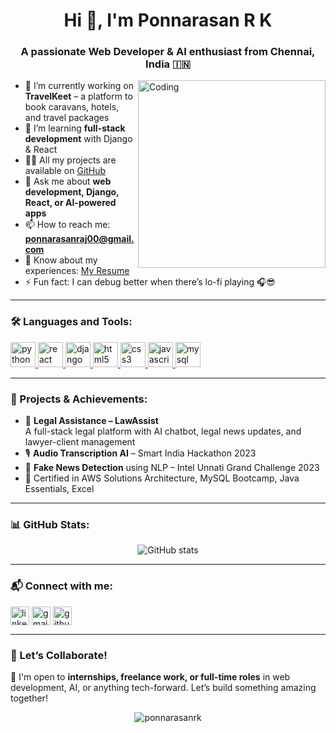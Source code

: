<h1 align="center">Hi 👋, I'm Ponnarasan R K</h1>
<h3 align="center">A passionate Web Developer & AI enthusiast from Chennai, India 🇮🇳</h3>

<img align="right" alt="Coding" width="300" src="https://cdn.dribbble.com/users/1059583/screenshots/4171367/coding-freak.gif" />

- 🔭 I’m currently working on **TravelKeet** – a platform to book caravans, hotels, and travel packages  
- 🌱 I’m learning **full-stack development** with Django & React  
- 👨‍💻 All my projects are available on [GitHub](https://github.com/PonnarasanRK)  
- 💬 Ask me about **web development, Django, React, or AI-powered apps**  
- 📫 How to reach me: **ponnarasanraj00@gmail.com**  
- 📄 Know about my experiences: [My Resume](https://drive.google.com/file/d/1_IKJ1G4-bKveK5jFcKDxmuPq0jifWX7S/view?usp=drive_link)  
- ⚡ Fun fact: I can debug better when there’s lo-fi playing 🎧😎  

---

### 🛠️ Languages and Tools:
<p align="left"> 
  <a href="#"> <img src="https://cdn.worldvectorlogo.com/logos/python-5.svg" alt="python" width="40" height="40"/> </a>
  <a href="#"> <img src="https://www.vectorlogo.zone/logos/reactjs/reactjs-icon.svg" alt="react" width="40" height="40"/> </a>
  <a href="#"> <img src="https://cdn.worldvectorlogo.com/logos/django.svg" alt="django" width="40" height="40"/> </a>
  <a href="#"> <img src="https://cdn.worldvectorlogo.com/logos/html5.svg" alt="html5" width="40" height="40"/> </a>
  <a href="#"> <img src="https://cdn.worldvectorlogo.com/logos/css3.svg" alt="css3" width="40" height="40"/> </a>
  <a href="#"> <img src="https://cdn.worldvectorlogo.com/logos/javascript.svg" alt="javascript" width="40" height="40"/> </a>
  <a href="#"> <img src="https://www.vectorlogo.zone/logos/mysql/mysql-icon.svg" alt="mysql" width="40" height="40"/> </a>
</p>

---

### 🧠 Projects & Achievements:

- 💼 **Legal Assistance – LawAssist**  
  A full-stack legal platform with AI chatbot, legal news updates, and lawyer-client management  
- 🎙️ **Audio Transcription AI** – Smart India Hackathon 2023  
- 📰 **Fake News Detection** using NLP – Intel Unnati Grand Challenge 2023  
- 📜 Certified in AWS Solutions Architecture, MySQL Bootcamp, Java Essentials, Excel  

---

### 📊 GitHub Stats:
<p align="center">
  <img src="https://github-readme-stats.vercel.app/api?username=PonnarasanRK&show_icons=true&theme=tokyonight" alt="GitHub stats" />
</p>

---

### 📬 Connect with me:

<p align="left">
  <a href="https://www.linkedin.com/in/ponnarasanrk/" target="blank"><img align="center" src="https://cdn-icons-png.flaticon.com/512/174/174857.png" alt="linkedin" height="30" width="30" /></a>
  <a href="mailto:ponnarasanraj00@gmail.com" target="blank"><img align="center" src="https://cdn-icons-png.flaticon.com/512/732/732200.png" alt="gmail" height="30" width="30" /></a>
  <a href="https://github.com/PonnarasanRK" target="blank"><img align="center" src="https://cdn-icons-png.flaticon.com/512/733/733553.png" alt="github" height="30" width="30" /></a>
</p>

---

### 🚀 Let’s Collaborate!
📢 I'm open to **internships, freelance work, or full-time roles** in web development, AI, or anything tech-forward. Let’s build something amazing together!

<p align="center">
  <img src="https://komarev.com/ghpvc/?username=PonnarasanRK&label=Profile%20views&color=0e75b6&style=flat" alt="ponnarasanrk" />
</p>
